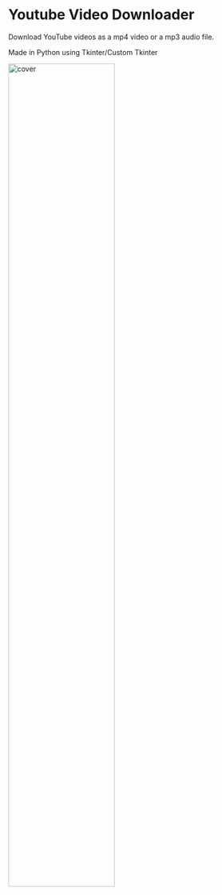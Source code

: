 # Youtube Video Downloader
Download YouTube videos as a mp4 video or a mp3 audio file.

Made in Python using Tkinter/Custom Tkinter

<div>
  <img width="65%" src="https://cdn.discordapp.com/attachments/1120115256371454073/1131039089001496637/Screenshot_2023-07-18_at_6.41.23_PM.png" alt="cover" />
</div>
